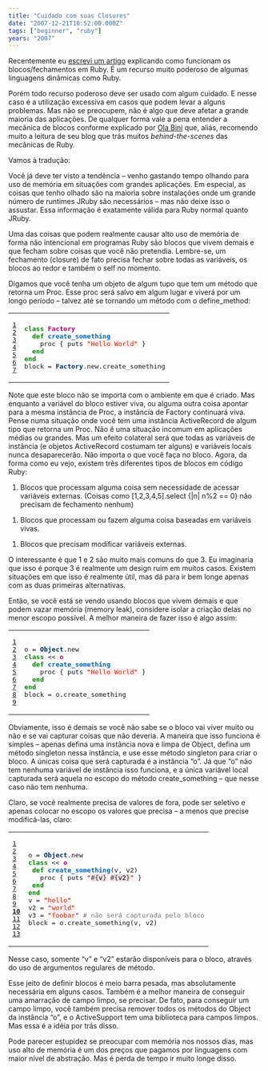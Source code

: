```yaml
---
title: "Cuidado com suas Closures"
date: "2007-12-21T16:52:00.000Z"
tags: ["beginner", "ruby"]
years: "2007"
---
```


<p></p>
<p>Recentemente eu <a href="http://www.akitaonrails.com/2007/11/30/anatomia-de-ruby-blocks-closures">escrevi um artigo</a> explicando como funcionam os blocos/fechamentos em Ruby. É um recurso muito poderoso de algumas linguagens dinâmicas como Ruby.</p>
<p>Porém todo recurso poderoso deve ser usado com algum cuidado. E nesse caso é a utilização excessiva em casos que podem levar a alguns problemas. Mas não se preocupem, não é algo que deve afetar a grande maioria das aplicações. De qualquer forma vale a pena entender a mecânica de blocos conforme explicado por <a href="http://ola-bini.blogspot.com/2007/12/ruby-closures-and-memory-usage.html">Ola Bini</a> que, aliás, recomendo muito a leitura de seu blog que trás muitos <em>behind-the-scenes</em> das mecânicas de Ruby.</p>
<p>Vamos à tradução:</p>
<p></p>
<p></p>
<p>Você já deve ter visto a tendência – venho gastando tempo olhando para uso de memória em situações com grandes aplicações. Em especial, as coisas que tenho olhado são na maioria sobre instalações onde um grande número de runtimes JRuby são necessários – mas não deixe isso o assustar. Essa informação é exatamente válida para Ruby normal quanto JRuby.</p>
<p>Uma das coisas que podem realmente causar alto uso de memória de forma não intencional em programas Ruby são blocos que vivem demais e que fecham sobre coisas que você não pretendia. Lembre-se, um fechamento (closure) de fato precisa fechar sobre todas as variáveis, os blocos ao redor e também o self no momento.</p>
<p>Digamos que você tenha um objeto de algum tupo que tem um método que retorna um Proc. Esse proc será salvo em algum lugar e viverá por um longo período – talvez até se tornando um método com o define_method:</p>
<table class="CodeRay">
  <tbody>
    <tr>
      <td class="line-numbers" title="double click to toggle" ondblclick="with (this.firstChild.style) { display = (display == '') ? 'none' : '' }"><pre><a href="#n1" name="n1">1</a>
<a href="#n2" name="n2">2</a>
<a href="#n3" name="n3">3</a>
<a href="#n4" name="n4">4</a>
<a href="#n5" name="n5">5</a>
<a href="#n6" name="n6">6</a>
<a href="#n7" name="n7">7</a>
</pre>
      </td>
      <td class="code"><pre><span style="color:#080;font-weight:bold">class</span> <span style="color:#B06;font-weight:bold">Factory</span>
  <span style="color:#080;font-weight:bold">def</span> <span style="color:#06B;font-weight:bold">create_something</span>
    proc { puts <span style="background-color:hsla(0,100%,50%,0.05)"><span style="color:#710">"</span><span style="color:#D20">Hello World</span><span style="color:#710">"</span></span> }
  <span style="color:#080;font-weight:bold">end</span>
<span style="color:#080;font-weight:bold">end</span>
block = <span style="color:#036;font-weight:bold">Factory</span>.new.create_something
</pre>
      </td>
    </tr>
  </tbody>
</table>
<p>Note que este bloco não se importa com o ambiente em que é criado. Mas enquanto a variável do bloco estiver viva, ou alguma outra coisa apontar para a mesma instância de Proc, a instância de Factory continuará viva. Pense numa situação onde você tem uma instância ActiveRecord de algum tipo que retorna um Proc. Não é uma situação incomum em aplicações médias ou grandes. Mas um efeito colateral será que todas as variáveis de instância (e objetos ActiveRecord costumam ter alguns) e variáveis locais nunca desaparecerão. Não importa o que você faça no bloco. Agora, da forma como eu vejo, existem três diferentes tipos de blocos em código Ruby:</p>
<ol>
  <li>Blocos que processam alguma coisa sem necessidade de acessar variáveis externas. (Coisas como [1,2,3,4,5].select {|n| n%2 == 0} não precisam de fechamento nenhum)</li>
</ol>
<ol>
  <li>Blocos que processam ou fazem alguma coisa baseadas em variáveis vivas.</li>
</ol>
<ol>
  <li>Blocos que precisam modificar variáveis externas.</li>
</ol>
<p>O interessante é que 1 e 2 são muito mais comuns do que 3. Eu imaginaria que isso é porque 3 é realmente um design ruim em muitos casos. Existem situações em que isso é realmente útil, mas dá para ir bem longe apenas com as duas primeiras alternativas.</p>
<p>Então, se você está se vendo usando blocos que vivem demais e que podem vazar memória (memory leak), considere isolar a criação delas no menor escopo possível. A melhor maneira de fazer isso é algo assim:</p>
<table class="CodeRay">
  <tbody>
    <tr>
      <td class="line-numbers" title="double click to toggle" ondblclick="with (this.firstChild.style) { display = (display == '') ? 'none' : '' }"><pre><a href="#n1" name="n1">1</a>
<a href="#n2" name="n2">2</a>
<a href="#n3" name="n3">3</a>
<a href="#n4" name="n4">4</a>
<a href="#n5" name="n5">5</a>
<a href="#n6" name="n6">6</a>
<a href="#n7" name="n7">7</a>
<a href="#n8" name="n8">8</a>
<a href="#n9" name="n9">9</a>
</pre>
      </td>
      <td class="code"><pre>o = <span style="color:#036;font-weight:bold">Object</span>.new
<span style="color:#080;font-weight:bold">class</span> &lt;&lt; <span style="color:#B06;font-weight:bold">o</span>
  <span style="color:#080;font-weight:bold">def</span> <span style="color:#06B;font-weight:bold">create_something</span>
    proc { puts <span style="background-color:hsla(0,100%,50%,0.05)"><span style="color:#710">"</span><span style="color:#D20">Hello World</span><span style="color:#710">"</span></span> }
  <span style="color:#080;font-weight:bold">end</span>
<span style="color:#080;font-weight:bold">end</span>
block = o.create_something
</pre>
      </td>
    </tr>
  </tbody>
</table>
<p>Obviamente, isso é demais se você não sabe se o bloco vai viver muito ou não e se vai capturar coisas que não deveria. A maneira que isso funciona é simples – apenas defina uma instância nova e limpa de Object, defina um método singleton nessa instância, e use esse método singleton para criar o bloco. A únicas coisa que será capturada é a instância “o”. Já que “o” não tem nenhuma variável de instância isso funciona, e a única variável local capturada será aquela no escopo do método create_something – que nesse caso não tem nenhuma.</p>
<p>Claro, se você realmente precisa de valores de fora, pode ser seletivo e apenas colocar no escopo os valores que precisa – a menos que precise modificá-las, claro:</p>
<table class="CodeRay">
  <tbody>
    <tr>
      <td class="line-numbers" title="double click to toggle" ondblclick="with (this.firstChild.style) { display = (display == '') ? 'none' : '' }"><pre><a href="#n1" name="n1">1</a>
<a href="#n2" name="n2">2</a>
<a href="#n3" name="n3">3</a>
<a href="#n4" name="n4">4</a>
<a href="#n5" name="n5">5</a>
<a href="#n6" name="n6">6</a>
<a href="#n7" name="n7">7</a>
<a href="#n8" name="n8">8</a>
<a href="#n9" name="n9">9</a>
<strong><a href="#n10" name="n10">10</a></strong>
<a href="#n11" name="n11">11</a>
<a href="#n12" name="n12">12</a>
<a href="#n13" name="n13">13</a>
</pre>
      </td>
      <td class="code"><pre>o = <span style="color:#036;font-weight:bold">Object</span>.new
<span style="color:#080;font-weight:bold">class</span> &lt;&lt; <span style="color:#B06;font-weight:bold">o</span>
 <span style="color:#080;font-weight:bold">def</span> <span style="color:#06B;font-weight:bold">create_something</span>(v, v2)
   proc { puts <span style="background-color:hsla(0,100%,50%,0.05)"><span style="color:#710">"</span><span style="background-color:hsla(0,0%,0%,0.07);color:black"><span style="font-weight:bold;color:#666">#{</span>v<span style="font-weight:bold;color:#666">}</span></span><span style="color:#D20"> </span><span style="background-color:hsla(0,0%,0%,0.07);color:black"><span style="font-weight:bold;color:#666">#{</span>v2<span style="font-weight:bold;color:#666">}</span></span><span style="color:#710">"</span></span> }
 <span style="color:#080;font-weight:bold">end</span>
<span style="color:#080;font-weight:bold">end</span>
v = <span style="background-color:hsla(0,100%,50%,0.05)"><span style="color:#710">"</span><span style="color:#D20">hello</span><span style="color:#710">"</span></span>
v2 = <span style="background-color:hsla(0,100%,50%,0.05)"><span style="color:#710">"</span><span style="color:#D20">world</span><span style="color:#710">"</span></span>
v3 = <span style="background-color:hsla(0,100%,50%,0.05)"><span style="color:#710">"</span><span style="color:#D20">foobar</span><span style="color:#710">"</span></span> <span style="color:#777"># não será capturada pelo bloco</span>
block = o.create_something(v, v2)
</pre>
      </td>
    </tr>
  </tbody>
</table>
<p>Nesse caso, somente “v” e “v2” estarão disponíveis para o bloco, através do uso de argumentos regulares de método.</p>
<p>Esse jeito de definir blocos é meio barra pesada, mas absolutamente necessária em alguns casos. Também é a melhor maneira de conseguir uma amarração de campo limpo, se precisar. De fato, para conseguir um campo limpo, você também precisa remover todos os métodos do Object da instância “o”, e o ActiveSupport tem uma biblioteca para campos limpos. Mas essa é a idéia por trás disso.</p>
<p>Pode parecer estupidez se preocupar com memória nos nossos dias, mas uso alto de memória é um dos preços que pagamos por linguagens com maior nível de abstração. Mas é perda de tempo ir muito longe disso.</p>
<p></p>